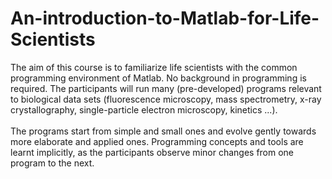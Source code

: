 # An-introduction-to-Matlab-for-Life-Scientists
The aim of this course is to familiarize life scientists with the common programming environment of Matlab. No background in programming is required. The participants will run many (pre-developed) programs relevant to biological data sets (fluorescence microscopy, mass spectrometry, x-ray crystallography, single-particle electron microscopy, kinetics ...). 
<br /><br />
The programs start from simple and small ones and evolve gently towards more elaborate and applied ones. Programming concepts and tools are learnt implicitly, as the participants observe minor changes from one program to the next.
